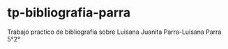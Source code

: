 # tp-bibliografia-parra
Trabajo practico de bibliografia sobre Luisana Juanita Parra-Luisana Parra 5°2°
